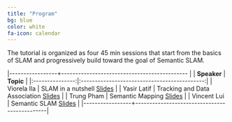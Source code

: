 ```yaml
---
title: "Program"
bg: blue
color: white
fa-icon: calendar
---
```


The tutorial is organized as four 45 min sessions that start from the basics of SLAM and progressively build toward the goal of Semantic SLAM.

|-----------------+--------------------------------------------- |
| **Speaker**     | **Topic**                                    |
|:---------------:|:--------------------------------------------:|
| Viorela Ila     | SLAM in a nutshell               [Slides](#) |
| Yasir Latif     | Tracking and Data Association    [Slides](https://docs.google.com/presentation/d/1PHXP6EooQzAfvC03YXKLGYelkowgbBdQ67jyrM2Ko9k/edit?usp=sharing) |
| Trung Pham      | Semantic Mapping                 [Slides](#) |
| Vincent Lui     | Semantic SLAM                    [Slides](#) |
|-----------------+----------------------------------------------|
